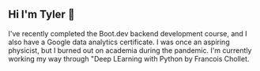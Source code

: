 ## Hi I'm Tyler 👋

<!--
**tylerbartlett24/tylerbartlett24** is a ✨ _special_ ✨ repository because its `README.md` (this file) appears on your GitHub profile.

Here are some ideas to get you started:

- 🔭 I’m currently working on ...
- 🌱 I’m currently learning ...
- 👯 I’m looking to collaborate on ...
- 🤔 I’m looking for help with ...
- 💬 Ask me about ...
- 📫 How to reach me: ...
- 😄 Pronouns: ...
- ⚡ Fun fact: ...
-->

I've recently completed the Boot.dev backend development course, and I also have a Google data analytics certificate. I was once an aspiring physicist, but I burned out on academia during the pandemic. I'm currently working my way through "Deep LEarning with Python by Francois Chollet.
